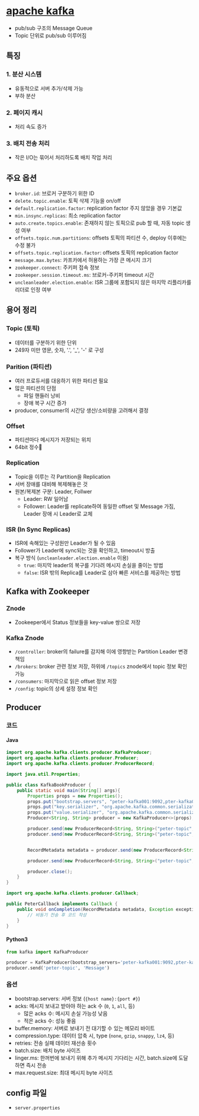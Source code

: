 # [apache kafka](../Terms/Terms.md#Kafka)
- pub/sub 구조의 Message Queue
- Topic 단위로 pub/sub 이루어짐

## 특징
### 1. 분산 시스템
- 유동적으로 서버 추가/삭제 가능
- 부하 분산

### 2. 페이지 캐시
- 처리 속도 증가

### 3. 배치 전송 처리
- 작은 I/O는 묶어서 처리하도록 배치 작업 처리


## 주요 옵션
- `broker.id`: 브로커 구분하기 위한 ID
- `delete.topic.enable`: 토픽 삭제 기능을 on/off
- `default.replication.factor`: replication factor 주지 않았을 경우 기본값
- `min.insync.replicas`: 최소 replication factor
- `auto.create.topics.enable`: 존재하지 않는 토픽으로 pub 할 때, 자동 topic 생성 여부
- `offsets.topic.num.partitions`: offsets 토픽의 파티션 수, deploy 이후에는 수정 불가
- `offsets.topic.replication.factor`: offsets 토픽의 replication factor
- `message.max.bytes`: 카프카에서 허용하는 가장 큰 메시지 크기
- `zookeeper.connect`: 주키퍼 접속 정보
- `zookeeper.session.timeout.ms`: 브로커-주키퍼 timeout 시간
- `uncleanleader.election.enable`: ISR 그룹에 포함되지 않은 마지막 리플리카를 리더로 인정 여부


## 용어 정리
### Topic (토픽)
- 데이터를 구분하기 위한 단위
- 249자 미만 영문, 숫자, '.', '_', '-' 로 구성

### Parition (파티션)
- 여러 프로듀서를 대응하기 위한 파티션 필요
- 많은 파티션의 단점
    - 파일 핸들러 낭비
    - 장애 복구 시간 증가
- producer, consumer의 시간당 생산/소비량을 고려해서 결정

### Offset
- 파티션마다 메시지가 저장되는 위치
- 64bit 정수

### Replication
- Topic을 이루는 각 Partition을 Replication
- 서버 장애를 대비해 복제해놓은 것
- 원본/복제본 구분: Leader, Follwer
    - Leader: RW 일어남
    - Follower: Leader를 replicate하여 동일한 offset 및 Message 가짐, Leader 장애 시 Leader로 교체

### ISR (In Sync Replicas)
- ISR에 속해있는 구성원만 Leader가 될 수 있음
- Follower가 Leader에 sync되는 것을 확인하고, timeout시 방출
- 복구 방식 (`uncleanleader.election.enable` 이용)
    - `true`: 마지막 leader의 복구를 기다려 메시지 손실을 줄이는 방법
    - `false`: ISR 밖의 Replica를 Leader로 삼아 빠른 서비스를 제공하는 방법


## Kafka with Zookeeper
### Znode
- Zookeeper에서 Status 정보들을 key-value 쌍으로 저장

### Kafka Znode
- `/controller`: broker의 failure를 감지해 이에 영향받는 Partition Leader 변경 책임
- `/brokers`: broker 관련 정보 저장, 하위에 `/topics` znode에서 topic 정보 확인 가능
- `/consumers`: 마지막으로 읽은 offset 정보 저장
- `/config`: topic의 상세 설정 정보 확인


## Producer
### 코드
#### Java
```Java
import org.apache.kafka.clients.producer.KafkaProducer;
import org.apache.kafka.clients.producer.Producer;
import org.apache.kafka.clients.producer.ProducerRecord;

import java.util.Properties;

public class KafkaBookProducer {
    public static void main(String[] args){
        Properties props = new Properties();
        props.put("bootstrap.servers", "peter-kafka001:9092,pter-kafka002:9092,peter-kafka003:9092");
        props.put("key.serializer", "org.apache.kafka.common.serialization.StringSerializer");
        props.put("value.serializer", "org.apache.kafka.common.serialization.StringSerializer");
        Producer<String, String> producer = new KafkaProducer<>(props);

        producer.send(new ProducerRecord<String, String>("peter-topic", "Message")); // 확인하지 않고 전송
        producer.send(new ProducerRecord<String, String>("peter-topic", "key", "value")); // 확인하지 않고 전송


        RecordMetadata metadata = producer.send(new ProducerRecord<String, String>("peter-topic", "Message")).get(); // 동기 전송

        producer.send(new ProducerRecord<String, String>("peter-topic", "Message"), new PeterCallback()); // 비동기 전송

        producer.close();
    }
}

import org.apache.kafka.clients.producer.Callback;

public PeterCallback implements Callback {
    public void onCompletion(RecordMetadata metadata, Exception exception) {
        // 비동기 전송 후 코드 작성
    }
}
```

#### Python3
```python
from kafka import KafkaProducer

producer = KafkaProducer(bootstrap_servers='peter-kafka001:9092,pter-kafka002:9092,peter-kafka003:9092')
producer.send('peter-topic', 'Message')
```

### 옵션
- bootstrap.servers: 서버 정보 (`{host name}:{port #}`)
- acks: 메시지 보내고 받아야 하는 ack 수 (`0`, `1`, `all`, 등)
    - 많은 acks 수: 메시지 손실 가능성 낮음
    - 적은 acks 수: 성능 좋음
- buffer.memory: 서버로 보내기 전 대기할 수 있는 메모리 바이트
- compression.type: 데이터 압축 시, type (`none`, `gzip`, `snappy`, `lz4`, 등)
- retries: 전송 실패 데이터 재선송 횟수
- batch.size: 배치 byte 사이즈
- linger.ms: 한꺼번에 보내기 위해 추가 메시지 기다리는 시간, batch.size에 도달하면 즉시 전송
- max.request.size: 최대 메시지 byte 사이즈

## config 파일
- `server.properties`
